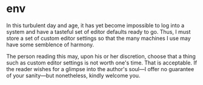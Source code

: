 # env

In this turbulent day and age, it has yet become impossible to log into a system and have a tasteful set of editor defaults ready to go.  Thus, I must store a set of custom editor settings so that the many machines I use may have some semblence of harmony.

The person reading this may, upon his or her discretion, choose that a thing such as custom editor settings is not worth one's time.  That is acceptable.  If the reader wishes for a glimpse into the author's soul—I offer no guarantee of your sanity—but nonetheless, kindly welcome you.
